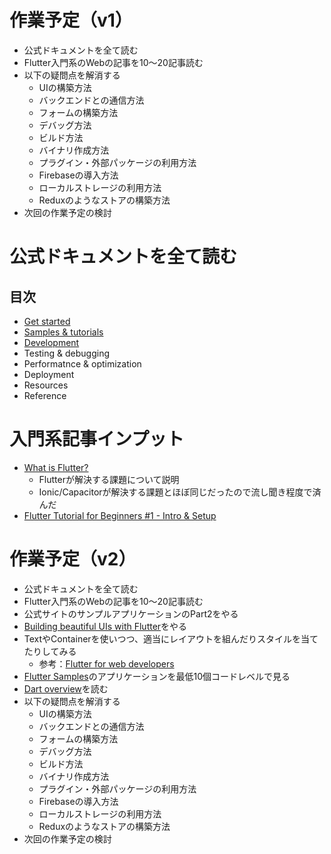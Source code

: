 # 作業予定（v1）

- 公式ドキュメントを全て読む
- Flutter入門系のWebの記事を10〜20記事読む
- 以下の疑問点を解消する
  - UIの構築方法
  - バックエンドとの通信方法
  - フォームの構築方法
  - デバッグ方法
  - ビルド方法
  - バイナリ作成方法
  - プラグイン・外部パッケージの利用方法
  - Firebaseの導入方法
  - ローカルストレージの利用方法
  - Reduxのようなストアの構築方法
- 次回の作業予定の検討

# 公式ドキュメントを全て読む

## 目次

- [Get started](../official-document/get-started/index.md)
- [Samples & tutorials](../official-document/samples-and-tutorials/index.md)
- [Development](../official-document/development)
- Testing & debugging
- Performatnce & optimization
- Deployment
- Resources
- Reference

# 入門系記事インプット

- [What is Flutter?](https://www.youtube.com/watch?v=I9ceqw5Ny-4)
  - Flutterが解決する課題について説明
  - Ionic/Capacitorが解決する課題とほぼ同じだったので流し聞き程度で済んだ
- [Flutter Tutorial for Beginners #1 - Intro & Setup](https://www.youtube.com/watch?v=1ukSR1GRtMU)

# 作業予定（v2）

- 公式ドキュメントを全て読む
- Flutter入門系のWebの記事を10〜20記事読む
- 公式サイトのサンプルアプリケーションのPart2をやる
- [Building beautiful UIs with Flutter](https://codelabs.developers.google.com/codelabs/flutter#0)をやる
- TextやContainerを使いつつ、適当にレイアウトを組んだりスタイルを当てたりしてみる
  - 参考：[Flutter for web developers](https://flutter.dev/docs/get-started/flutter-for/web-devs)
- [Flutter Samples](https://flutter.github.io/samples/#)のアプリケーションを最低10個コードレベルで見る
- [Dart overview](https://dart.dev/overview)を読む
- 以下の疑問点を解消する
  - UIの構築方法
  - バックエンドとの通信方法
  - フォームの構築方法
  - デバッグ方法
  - ビルド方法
  - バイナリ作成方法
  - プラグイン・外部パッケージの利用方法
  - Firebaseの導入方法
  - ローカルストレージの利用方法
  - Reduxのようなストアの構築方法
- 次回の作業予定の検討
